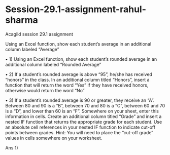 # Session-29.1-assignment-rahul-sharma
Acagild session 29.1 assignment 

Using an Excel function, show each student’s average in an additional column labeled
“Average”

• 1) Using an Excel function, show each student’s rounded average in an additional column
labeled “Rounded Average”

• 2) If a student’s rounded average is above “95”, he/she has received “honors” in the class.
In an additional column titled “Honors”, insert a function that will return the word “Yes”
if they have received honors, otherwise would return the word “No”

• 3) If a student’s rounded average is 90 or greater, they receive an “A”. Between 80 and 90 is
a “B”, between 70 and 80 is a “C”, between 60 and 70 is a “D”, and lower than 60 is an
“F”. Somewhere on your sheet, enter this information in cells. Create an additional
column titled “Grade” and insert a nested IF function that returns the appropriate grade
for each student. Use an absolute cell references in your nested IF function to indicate
cut-off points between grades. Hint: You will need to place the “cut-off grade” values in
cells somewhere on your worksheet.

Ans 1)
